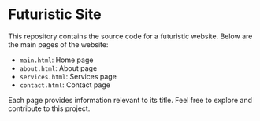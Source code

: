 # Futuristic Site

This repository contains the source code for a futuristic website. Below are the main pages of the website:

- `main.html`: Home page
- `about.html`: About page
- `services.html`: Services page
- `contact.html`: Contact page

Each page provides information relevant to its title. Feel free to explore and contribute to this project.
